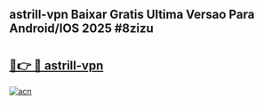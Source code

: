 ## astrill-vpn Baixar Gratis Ultima Versao Para Android/IOS 2025 #8zizu

# <h2><a href="https://ainizakaria.my?title=astrill-vpn&ref=20M">🔗👉 🔴 astrill-vpn</a></h2>

[![acn](https://github.com/user-attachments/assets/0f9c940e-d8b0-45ae-aac7-cd30a18b3e1c)](https://ainizakaria.my?title=astrill-vpn&ref=20M)


